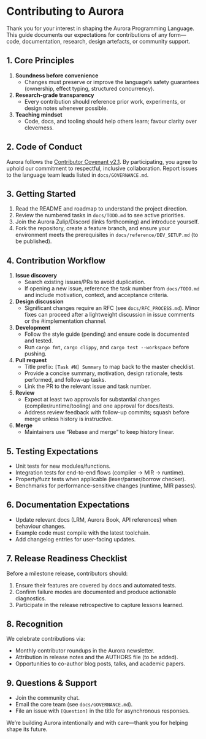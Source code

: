 # Contributing to Aurora

Thank you for your interest in shaping the Aurora Programming Language. This guide documents our expectations for contributions of any form—code, documentation, research, design artefacts, or community support.

## 1. Core Principles
1. **Soundness before convenience**
   - Changes must preserve or improve the language’s safety guarantees (ownership, effect typing, structured concurrency).
2. **Research-grade transparency**
   - Every contribution should reference prior work, experiments, or design notes whenever possible.
3. **Teaching mindset**
   - Code, docs, and tooling should help others learn; favour clarity over cleverness.

## 2. Code of Conduct
Aurora follows the [Contributor Covenant v2.1](https://www.contributor-covenant.org/version/2/1/code_of_conduct/). By participating, you agree to uphold our commitment to respectful, inclusive collaboration. Report issues to the language team leads listed in `docs/GOVERNANCE.md`.

## 3. Getting Started
1. Read the README and roadmap to understand the project direction.
2. Review the numbered tasks in `docs/TODO.md` to see active priorities.
3. Join the Aurora Zulip/Discord (links forthcoming) and introduce yourself.
4. Fork the repository, create a feature branch, and ensure your environment meets the prerequisites in `docs/reference/DEV_SETUP.md` (to be published).

## 4. Contribution Workflow
1. **Issue discovery**
   - Search existing issues/PRs to avoid duplication.
   - If opening a new issue, reference the task number from `docs/TODO.md` and include motivation, context, and acceptance criteria.
2. **Design discussion**
   - Significant changes require an RFC (see `docs/RFC_PROCESS.md`). Minor fixes can proceed after a lightweight discussion in issue comments or the #implementation channel.
3. **Development**
   - Follow the style guide (pending) and ensure code is documented and tested.
   - Run `cargo fmt`, `cargo clippy`, and `cargo test --workspace` before pushing.
4. **Pull request**
   - Title prefix: `[Task #N] Summary` to map back to the master checklist.
   - Provide a concise summary, motivation, design rationale, tests performed, and follow-up tasks.
   - Link the PR to the relevant issue and task number.
5. **Review**
   - Expect at least two approvals for substantial changes (compiler/runtime/tooling) and one approval for docs/tests.
   - Address review feedback with follow-up commits; squash before merge unless history is instructive.
6. **Merge**
   - Maintainers use “Rebase and merge” to keep history linear.

## 5. Testing Expectations
- Unit tests for new modules/functions.
- Integration tests for end-to-end flows (compiler → MIR → runtime).
- Property/fuzz tests when applicable (lexer/parser/borrow checker).
- Benchmarks for performance-sensitive changes (runtime, MIR passes).

## 6. Documentation Expectations
- Update relevant docs (LRM, Aurora Book, API references) when behaviour changes.
- Example code must compile with the latest toolchain.
- Add changelog entries for user-facing updates.

## 7. Release Readiness Checklist
Before a milestone release, contributors should:
1. Ensure their features are covered by docs and automated tests.
2. Confirm failure modes are documented and produce actionable diagnostics.
3. Participate in the release retrospective to capture lessons learned.

## 8. Recognition
We celebrate contributions via:
- Monthly contributor roundups in the Aurora newsletter.
- Attribution in release notes and the AUTHORS file (to be added).
- Opportunities to co-author blog posts, talks, and academic papers.

## 9. Questions & Support
- Join the community chat.
- Email the core team (see `docs/GOVERNANCE.md`).
- File an issue with `[Question]` in the title for asynchronous responses.

We’re building Aurora intentionally and with care—thank you for helping shape its future.
